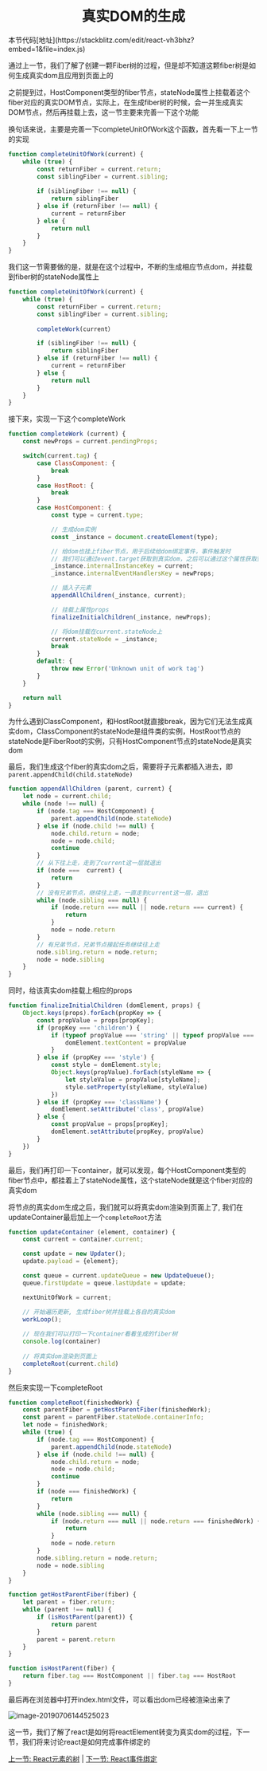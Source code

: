 <h1 align="center">真实DOM的生成</h1>
本节代码[地址](https://stackblitz.com/edit/react-vh3bhz?embed=1&file=index.js)

通过上一节，我们了解了创建一颗Fiber树的过程，但是却不知道这颗fiber树是如何生成真实dom且应用到页面上的

之前提到过，HostComponent类型的fiber节点，stateNode属性上挂载着这个fiber对应的真实DOM节点，实际上，在生成fiber树的时候，会一并生成真实DOM节点，然后再挂载上去，这一节主要来完善一下这个功能

换句话来说，主要是完善一下completeUnitOfWork这个函数，首先看一下上一节的实现

```js
function completeUnitOfWork(current) {
    while (true) {
        const returnFiber = current.return;
        const siblingFiber = current.sibling;
      
        if (siblingFiber !== null) {
            return siblingFiber
        } else if (returnFiber !== null) {
            current = returnFiber
        } else {
            return null
        }
    }
}
```

我们这一节需要做的是，就是在这个过程中，不断的生成相应节点dom，并挂载到fiber树的stateNode属性上

```js
function completeUnitOfWork(current) {
    while (true) {
        const returnFiber = current.return;
        const siblingFiber = current.sibling;
      
      	completeWork(current）

        if (siblingFiber !== null) {
            return siblingFiber
        } else if (returnFiber !== null) {
            current = returnFiber
        } else {
            return null
        }
    }
}
```

接下来，实现一下这个completeWork

```js
function completeWork (current) {
    const newProps = current.pendingProps;

    switch(current.tag) {
        case ClassComponent: {
            break
        }
        case HostRoot: {
            break
        }
        case HostComponent: {
            const type = current.type;

            // 生成dom实例
            const _instance = document.createElement(type);

            // 给dom也挂上fiber节点，用于后续给dom绑定事件，事件触发时
            // 我们可以通过event.target获取到真实dom，之后可以通过这个属性获取到相应的fiber
            _instance.internalInstanceKey = current;
            _instance.internalEventHandlersKey = newProps;

            // 插入子元素
            appendAllChildren(_instance, current);

            // 挂载上属性props
            finalizeInitialChildren(_instance, newProps);

            // 将dom挂载在current.stateNode上
            current.stateNode = _instance;
            break
        }
        default: {
            throw new Error('Unknown unit of work tag')
        }
    }

    return null
}
```

为什么遇到ClassComponent，和HostRoot就直接break，因为它们无法生成真实dom，ClassComponent的stateNode是组件类的实例，HostRoot节点的stateNode是FiberRoot的实例，只有HostComponent节点的stateNode是真实dom

最后，我们生成这个fiber的真实dom之后，需要将子元素都插入进去，即```parent.appendChild(child.stateNode)```

```js
function appendAllChildren (parent, current) {
    let node = current.child;
    while (node !== null) {
        if (node.tag === HostComponent) {
            parent.appendChild(node.stateNode)
        } else if (node.child !== null) {
            node.child.return = node;
            node = node.child;
            continue
        }
        // 从下往上走，走到了current这一层就退出
        if (node ===  current) {
            return
        }
        // 没有兄弟节点，继续往上走，一直走到current这一层，退出
        while (node.sibling === null) {
            if (node.return === null || node.return === current) {
                return
            }
            node = node.return
        }
        // 有兄弟节点，兄弟节点接起任务继续往上走
        node.sibling.return = node.return;
        node = node.sibling
    }
}
```

同时，给该真实dom挂载上相应的props

```js
function finalizeInitialChildren (domElement, props) {
    Object.keys(props).forEach(propKey => {
        const propValue = props[propKey];
        if (propKey === 'children') {
            if (typeof propValue === 'string' || typeof propValue === 'number') {
                domElement.textContent = propValue
            }
        } else if (propKey === 'style') {
            const style = domElement.style;
            Object.keys(propValue).forEach(styleName => {
                let styleValue = propValue[styleName];
                style.setProperty(styleName, styleValue)
            })
        } else if (propKey === 'className') {
            domElement.setAttribute('class', propValue)
        } else {
            const propValue = props[propKey];
            domElement.setAttribute(propKey, propValue)
        }
    })
}
```

最后，我们再打印一下container，就可以发现，每个HostComponent类型的fiber节点中，都挂着上了stateNode属性，这个stateNode就是这个fiber对应的真实dom

将节点的真实dom生成之后，我们就可以将真实dom渲染到页面上了, 我们在updateContainer最后加上一个```completeRoot```方法

```js
function updateContainer (element, container) {
    const current = container.current;

    const update = new Updater();
    update.payload = {element};

    const queue = current.updateQueue = new UpdateQueue();
    queue.firstUpdate = queue.lastUpdate = update;

    nextUnitOfWork = current;

  	// 开始遍历更新, 生成fiber树并挂载上各自的真实dom
    workLoop();
  
    // 现在我们可以打印一下container看看生成的fiber树
    console.log(container)
  
  	// 将真实dom渲染到页面上
  	completeRoot(current.child)
}
```

然后来实现一下completeRoot

```js
function completeRoot(finishedWork) {
    const parentFiber = getHostParentFiber(finishedWork);
    const parent = parentFiber.stateNode.containerInfo;
    let node = finishedWork;
    while (true) {
        if (node.tag === HostComponent) {
            parent.appendChild(node.stateNode)
        } else if (node.child !== null) {
            node.child.return = node;
            node = node.child;
            continue
        }
        if (node === finishedWork) {
            return
        }
        while (node.sibling === null) {
            if (node.return === null || node.return === finishedWork) {
                return
            }
            node = node.return
        }
        node.sibling.return = node.return;
        node = node.sibling
    }
}

function getHostParentFiber(fiber) {
    let parent = fiber.return;
    while (parent !== null) {
        if (isHostParent(parent)) {
            return parent
        }
        parent = parent.return
    }
}

function isHostParent(fiber) {
    return fiber.tag === HostComponent || fiber.tag === HostRoot
}
```

最后再在浏览器中打开index.html文件，可以看出dom已经被渲染出来了

![image-20190706144525023](/Users/huax/workspace/simple-react-v16/assets/真实DOM的生成-1.png)

这一节，我们了解了react是如何将reactElement转变为真实dom的过程，下一节，我们将来讨论react是如何完成事件绑定的



[上一节: React元素的树](../React元素的树/readme.md)  | [下一节: React事件绑定](../React事件绑定/readme.md) 